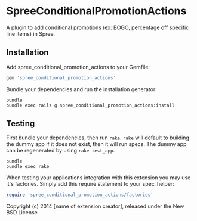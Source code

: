 SpreeConditionalPromotionActions
================================

A plugin to add conditional promotions (ex: BOGO, percentage off specific line items) in Spree.

Installation
------------

Add spree_conditional_promotion_actions to your Gemfile:

```ruby
gem 'spree_conditional_promotion_actions'
```

Bundle your dependencies and run the installation generator:

```shell
bundle
bundle exec rails g spree_conditional_promotion_actions:install
```

Testing
-------

First bundle your dependencies, then run `rake`. `rake` will default to building the dummy app if it does not exist, then it will run specs. The dummy app can be regenerated by using `rake test_app`.

```shell
bundle
bundle exec rake
```

When testing your applications integration with this extension you may use it's factories.
Simply add this require statement to your spec_helper:

```ruby
require 'spree_conditional_promotion_actions/factories'
```

Copyright (c) 2014 [name of extension creator], released under the New BSD License
